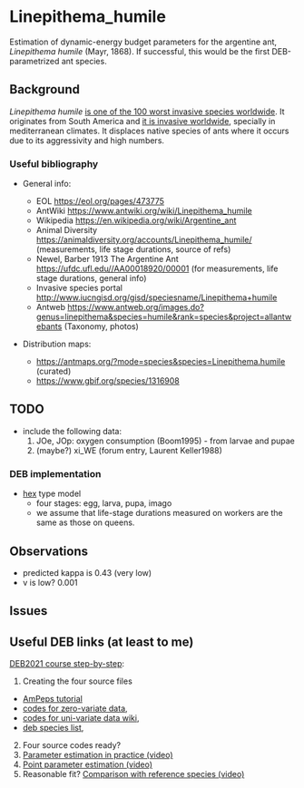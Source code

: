 # Linepithema_humile

Estimation of dynamic-energy budget parameters for the argentine ant, *Linepithema humile* (Mayr, 1868). If successful, this would be the first DEB-parametrized ant species. 

## Background

*Linepithema humile* [is one of the 100 worst invasive species worldwide](http://www.iucngisd.org/gisd/100_worst.php). It originates from South America and [it is invasive worldwide](http://www.iucngisd.org/gisd/speciesname/Linepithema+humile), specially in mediterranean climates. It displaces native species of ants where it occurs due to its aggressivity and high numbers.

### Useful bibliography

- General info:
  - EOL https://eol.org/pages/473775
  - AntWiki https://www.antwiki.org/wiki/Linepithema_humile
  - Wikipedia https://en.wikipedia.org/wiki/Argentine_ant
  - Animal Diversity https://animaldiversity.org/accounts/Linepithema_humile/ (measurements, life stage durations, source of refs)
  - Newel, Barber 1913 The Argentine Ant https://ufdc.ufl.edu//AA00018920/00001 (for measurements, life stage durations, general info)
  - Invasive species portal http://www.iucngisd.org/gisd/speciesname/Linepithema+humile
  - Antweb https://www.antweb.org/images.do?genus=linepithema&species=humile&rank=species&project=allantwebants (Taxonomy, photos)

- Distribution maps:
  - https://antmaps.org/?mode=species&species=Linepithema.humile (curated)
  - https://www.gbif.org/species/1316908

## TODO
- include the following data:
    1. JOe, JOp: oxygen consumption (Boom1995) - from larvae and pupae
    2. (maybe?) xi_WE (forum entry, Laurent Keller1988)

### DEB implementation

- [hex](http://www.debtheory.org/wiki/index.php?title=Typified_models#hex) type model
  - four stages: egg, larva, pupa, imago
  - we assume that life-stage durations measured on workers are the same as those on queens.
  
## Observations
- predicted kappa is 0.43 (very low)
- v is low? 0.001
  
## Issues

## Useful DEB links (at least to me)
[DEB2021 course step-by-step](https://bio.vu.nl/thb/deb/deblab/add_my_pet/AmP@DEB2021.html):
1. Creating the four source files
  - [AmPeps tutorial](https://www.bio.vu.nl/thb/deb/deblab/add_my_pet/AmPeps.html)
  - [codes for zero-variate data](http://www.debtheory.org/wiki/index.php?title=Zero-variate_data), 
  - [codes for uni-variate data wiki](http://www.debtheory.org/wiki/index.php?title=Univariate_data), 
  - [deb species list](https://www.bio.vu.nl/thb/deb/deblab/add_my_pet/species_list.html), 

2. Four source codes ready?
  1. [Parameter estimation in practice (video)](https://www.youtube.com/watch?v=9h_ZIuW5z04&ab_channel=BasKooijman)
  2. [Point parameter estimation (video)](https://www.youtube.com/watch?v=GGgK94QHwm0&ab_channel=BasKooijman)
  3. Reasonable fit? [Comparison with reference species (video)](https://www.youtube.com/watch?v=mjbttcUUuiU&ab_channel=BasKooijman)
